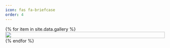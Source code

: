 ```yaml
---
icon: fas fa-briefcase
order: 4
---
```


<script src="../assets/js/gallery.js"></script>

<div class="gallery">
    {% for item in site.data.gallery %}
    <div class="gallery-item">
    <img src="{{ item.image }}">
    </div>
    {% endfor %}
</div>

<style>
.gallery {
    display: grid;
    grid-template-columns: repeat(auto, minmax(150px, 1fr));
    grid - gap: 2px;
}

.gallery-item {
    position: relative;
    overflow: hidden;
    margin: 0;
    padding: 0;
}

.gallery-item img {
    width: 100%;
    height: 100%;
    object - fit: cover;
    t
    ransition: transform 0.3s ease;
}
.gallery-item:hover img {
    transform: scale(1.1);
}
</style>